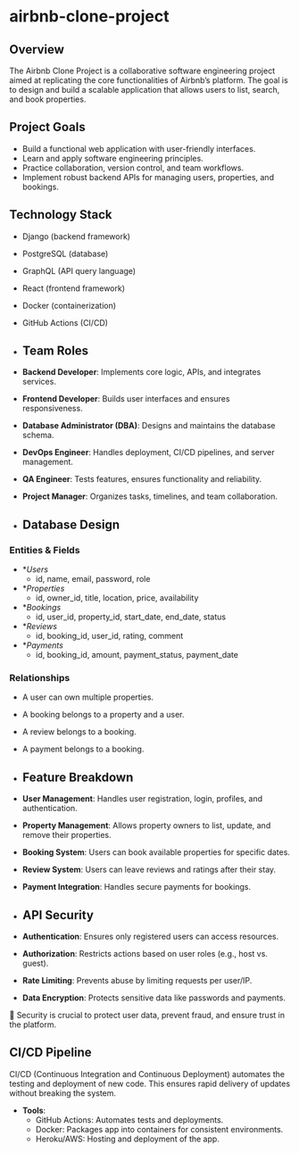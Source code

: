 # airbnb-clone-project

## Overview
The Airbnb Clone Project is a collaborative software engineering project aimed at replicating the core functionalities of Airbnb’s platform. The goal is to design and build a scalable application that allows users to list, search, and book properties.  

## Project Goals
- Build a functional web application with user-friendly interfaces.
- Learn and apply software engineering principles.
- Practice collaboration, version control, and team workflows.
- Implement robust backend APIs for managing users, properties, and bookings.

## Technology Stack
- Django (backend framework)
- PostgreSQL (database)
- GraphQL (API query language)
- React (frontend framework)
- Docker (containerization)
- GitHub Actions (CI/CD)

- ## Team Roles

- **Backend Developer**: Implements core logic, APIs, and integrates services.
- **Frontend Developer**: Builds user interfaces and ensures responsiveness.
- **Database Administrator (DBA)**: Designs and maintains the database schema.
- **DevOps Engineer**: Handles deployment, CI/CD pipelines, and server management.
- **QA Engineer**: Tests features, ensures functionality and reliability.
- **Project Manager**: Organizes tasks, timelines, and team collaboration.

- ## Database Design

### Entities & Fields
- **Users*
  - id, name, email, password, role
- **Properties*
  - id, owner_id, title, location, price, availability
- **Bookings*
  - id, user_id, property_id, start_date, end_date, status
- **Reviews*
  - id, booking_id, user_id, rating, comment
- **Payments*
  - id, booking_id, amount, payment_status, payment_date

### Relationships
- A user can own multiple properties.
- A booking belongs to a property and a user.
- A review belongs to a booking.
- A payment belongs to a booking.

- ## Feature Breakdown

- **User Management**: Handles user registration, login, profiles, and authentication.
- **Property Management**: Allows property owners to list, update, and remove their properties.
- **Booking System**: Users can book available properties for specific dates.
- **Review System**: Users can leave reviews and ratings after their stay.
- **Payment Integration**: Handles secure payments for bookings.

- ## API Security

- **Authentication**: Ensures only registered users can access resources.
- **Authorization**: Restricts actions based on user roles (e.g., host vs. guest).
- **Rate Limiting**: Prevents abuse by limiting requests per user/IP.
- **Data Encryption**: Protects sensitive data like passwords and payments.

🔑 Security is crucial to protect user data, prevent fraud, and ensure trust in the platform.

## CI/CD Pipeline

CI/CD (Continuous Integration and Continuous Deployment) automates the testing and deployment of new code. This ensures rapid delivery of updates without breaking the system.

- **Tools**:
  - GitHub Actions: Automates tests and deployments.
  - Docker: Packages app into containers for consistent environments.
  - Heroku/AWS: Hosting and deployment of the app.
